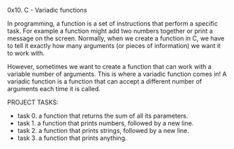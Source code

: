0x10. C - Variadic functions

In programming, a function is a set of instructions that perform a specific task. For example
a function might add two numbers together or print a message on the screen.
Normally, when we create a function in C, we have to tell
it exactly how many arguments (or pieces of information) we want it to work with.

However, sometimes we want to create a function that can work with a variable number of arguments.
This is where a variadic function comes in! A variadic function
is a function that can accept a different number of arguments each time it is called.

PROJECT TASKS:
- task 0. a function that returns the sum of all its parameters.
- task 1. a function that prints numbers, followed by a new line.
- task 2. a function that prints strings, followed by a new line.
- task 3. a function that prints anything.
